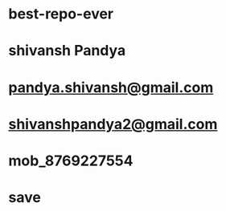 # best-repo-ever
# shivansh Pandya
# pandya.shivansh@gmail.com
# shivanshpandya2@gmail.com 
# mob_8769227554
# save
